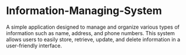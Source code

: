 # Information-Managing-System <br>

A simple application designed to manage and organize various types of information such as name, address, and phone numbers. This system allows users to easily store, retrieve, update, and delete information in a user-friendly interface.
